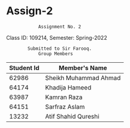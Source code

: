# Assign-2
                Assignment No. 2 
              
Class ID: 109214,           Semester: Spring-2022

            Submitted to Sir Farooq.
                Group Members
  |  Student Id   |     Member's Name      |
  | ------------- | ---------------------- |
  |     62986     |  Sheikh Muhammad Ahmad |
  |     64174     |  Khadija Hameed        |
  |     63987     |  Kamran Raza           |
  |     64151     |  Sarfraz Aslam         |
  |     13232     |  Atif Shahid Qureshi   |
